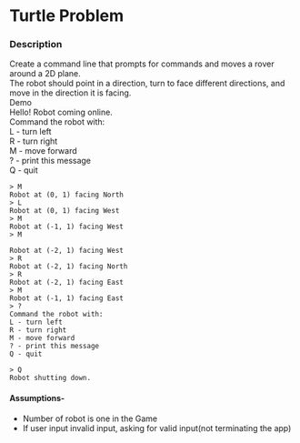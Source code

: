 # Turtle Problem

### Description
Create a command line that prompts for commands and moves a rover around a 2D
plane.<br>
The robot should point in a direction, turn to face different directions, and move in the
direction it is facing.<br>
Demo<br>
Hello! Robot coming online.<br>
Command the robot with:<br>
L - turn left<br>
R - turn right<br>
M - move forward<br>
? - print this message<br>
Q - quit<br>
```
> M
Robot at (0, 1) facing North
> L
Robot at (0, 1) facing West
> M
Robot at (-1, 1) facing West
> M

Robot at (-2, 1) facing West
> R
Robot at (-2, 1) facing North
> R
Robot at (-2, 1) facing East
> M
Robot at (-1, 1) facing East
> ?
Command the robot with:
L - turn left
R - turn right
M - move forward
? - print this message
Q - quit

> Q
Robot shutting down.
```

#### Assumptions-
- Number of robot is one in the Game
- If user input invalid input, asking for valid input(not terminating the app)
 